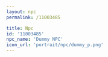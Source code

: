 ```yaml
---
layout: npc
permalink: /11003485

title: Npc
id: '11003485'
npc_name: 'Dummy NPC'
icon_url: 'portrait/npc/dummy_p.png'
---
```


